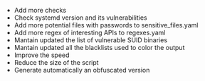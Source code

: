- Add more checks
- Check systemd version and its vulnerabilities
- Add more potential files with passwords to sensitive_files.yaml
- Add more regex of interesting APIs to regexes.yaml
- Mantain updated the list of vulnerable SUID binaries
- Mantain updated all the blacklists used to color the output
- Improve the speed
- Reduce the size of the script
- Generate automatically an obfuscated version
